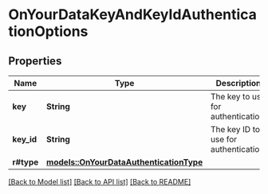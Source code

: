 # OnYourDataKeyAndKeyIdAuthenticationOptions

## Properties

Name | Type | Description | Notes
------------ | ------------- | ------------- | -------------
**key** | **String** | The key to use for authentication. | 
**key_id** | **String** | The key ID to use for authentication. | 
**r#type** | [**models::OnYourDataAuthenticationType**](OnYourDataAuthenticationType.md) |  | 

[[Back to Model list]](../README.md#documentation-for-models) [[Back to API list]](../README.md#documentation-for-api-endpoints) [[Back to README]](../README.md)


